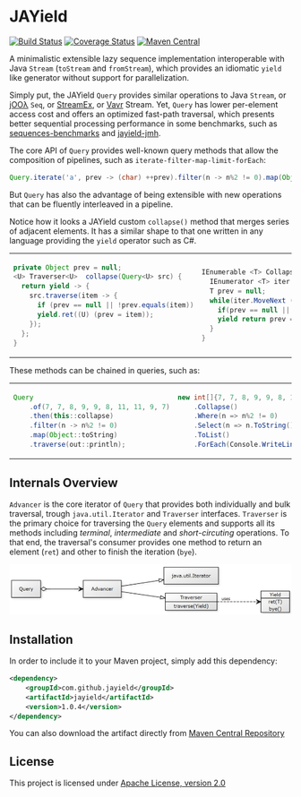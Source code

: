 # JAYield

[![Build Status](https://sonarcloud.io/api/project_badges/measure?project=com.github.jayield%3Ajayield&metric=alert_status)](https://sonarcloud.io/dashboard?id=com.github.jayield%3Ajayield)
[![Coverage Status](https://sonarcloud.io/api/project_badges/measure?project=com.github.jayield%3Ajayield&metric=coverage)](https://sonarcloud.io/component_measures?id=com.github.jayield%3Ajayield&metric=Coverage)
[![Maven Central](https://maven-badges.herokuapp.com/maven-central/com.github.jayield/jayield/badge.svg)](https://maven-badges.herokuapp.com/maven-central/com.github.jayield/jayield)

A minimalistic extensible lazy sequence implementation interoperable with Java
`Stream` (`toStream` and `fromStream`), which provides an idiomatic `yield` like generator
without support for parallelization.

Simply put, the JAYield `Query` provides similar operations to Java `Stream`, or
[jOOλ][18] `Seq`, or [StreamEx][16], or [Vavr][19] Stream. 
Yet, `Query` has lower per-element access cost and offers an optimized fast-path traversal, which presents better sequential processing performance in some benchmarks, such as [sequences-benchmarks][20] and [jayield-jmh][21].

The core API of `Query` provides well-known query methods that allow the
composition of pipelines, such as `iterate-filter-map-limit-forEach`:

```java
Query.iterate('a', prev -> (char) ++prev).filter(n -> n%2 != 0).map(Object::toString).limit(10).forEach(out::println);
```

But `Query` has also the advantage of being extensible with new operations that can be
fluently interleaved in a pipeline.

Notice how it looks a JAYield custom `collapse()` method that merges series of adjacent elements.
It has a similar shape to that one written in any language providing the `yield` operator
such as C\#.

<table class="table">
    <tr class="row">
        <td>

```java
private Object prev = null;
<U> Traverser<U>  collapse(Query<U> src) {
  return yield -> {
    src.traverse(item -> {
      if (prev == null || !prev.equals(item))
      yield.ret((U) (prev = item));
    });
  };
}
```

</td>
<td>

```csharp
IEnumerable <T> Collapse <T>(this IEnumerable <T> src) {
  IEnumerator <T> iter = src. GetEnumerator ();
  T prev = null;
  while(iter.MoveNext ()) {
    if(prev == null || !prev.Equals(iter.Current ))
    yield return prev = iter.Current;
  }
}
```

</td>
</tr>
</table>

These methods can be chained in queries, such as:

<table class="table">
    <tr class="row">
        <td>

```java
Query
    .of(7, 7, 8, 9, 9, 8, 11, 11, 9, 7)
    .then(this::collapse)
    .filter(n -> n%2 != 0)
    .map(Object::toString)
    .traverse(out::println);

```

</td>
<td>

```csharp
new int[]{7, 7, 8, 9, 9, 8, 11, 11, 9, 7}
    .Collapse()
    .Where(n => n%2 != 0)
    .Select(n => n.ToString())
    .ToList()
    .ForEach(Console.WriteLine
```

</td>
</tr>
</table>

## Internals Overview

`Advancer` is the core iterator of `Query` that provides both individually and
bulk traversal, trough `java.util.Iterator` and `Traverser` interfaces.
`Traverser` is the primary choice for traversing the `Query` elements and 
supports all its methods including _terminal_, _intermediate_ and _short-circuting_
operations.
To that end, the traversal's consumer provides one method to return an element
(`ret`) and other to finish the iteration (`bye`).

<img src="assets/Query-uml.png" width="600px">

## Installation

In order to include it to your Maven project, simply add this dependency:

```xml
<dependency>
    <groupId>com.github.jayield</groupId>
    <artifactId>jayield</artifactId>
    <version>1.0.4</version>
</dependency>
```

You can also download the artifact directly from [Maven
Central Repository](http://repo1.maven.org/maven2/com/github/jayield/jayield/)


## License

This project is licensed under [Apache License,
version 2.0](https://www.apache.org/licenses/LICENSE-2.0)

[16]: https://github.com/amaembo/streamex
[18]: https://github.com/jOOQ/jOOL
[19]: https://github.com/vavr-io/vavr
[20]: https://github.com/tinyield/sequences-benchmarks
[21]: https://github.com/jayield/jayield-jmh